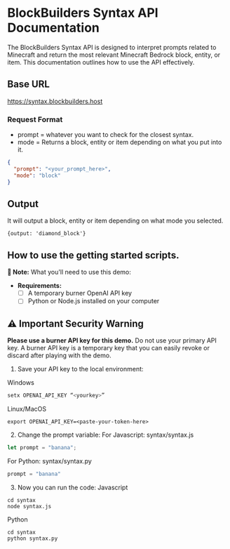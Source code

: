 # BlockBuilders Syntax API Documentation

The BlockBuilders Syntax API is designed to interpret prompts related to Minecraft and return the most relevant Minecraft Bedrock block, entity, or item. 
This documentation outlines how to use the API effectively.

## Base URL
https://syntax.blockbuilders.host

### Request Format

- prompt = whatever you want to check for the closest syntax. 
- mode = Returns a block, entity or item depending on what you put into it.

```json
{
  "prompt": "<your_prompt_here>",
  "mode": "block" 
}
```
## Output
It will output a block, entity or item depending on what mode you selected.

```
{output: 'diamond_block'}
```

## How to use the getting started scripts. 

**📝 Note:** What you'll need to use this demo:
- **Requirements:**
  - [ ] A temporary burner OpenAI API key
  - [ ] Python or Node.js installed on your computer
## ⚠️ Important Security Warning
**Please use a burner API key for this demo.** Do not use your primary API key. A burner API key is a temporary key that you can easily revoke or discard after playing with the demo.

1. Save your API key to the local environment:

Windows
```powershell
setx OPENAI_API_KEY “<yourkey>”
```
Linux/MacOS
```shell
export OPENAI_API_KEY=<paste-your-token-here>
```

2. Change the prompt variable:
For Javascript: syntax/syntax.js
```javascript
let prompt = "banana";
```
For Python: syntax/syntax.py
```python
prompt = "banana"
```
3. Now you can run the code:
Javascript
```shell
cd syntax
node syntax.js
```
Python
```shell
cd syntax
python syntax.py
```





